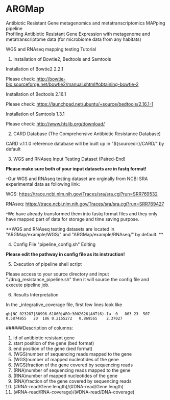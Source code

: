 # ARGMap
Antibiotic Resistant Gene metagenomics and metatranscriptomics MAPping pipeline  
Profiling Antibiotic Resistant Gene Expression with metagenome and metatranscriptome data (for microbiome data from any habitats)

WGS and RNAseq mapping testing Tutorial

1. Installation of Bowtie2, Bedtools and Samtools 

  Installation of Bowtie2 2.2.1
  
  Please check: http://bowtie-bio.sourceforge.net/bowtie2/manual.shtml#obtaining-bowtie-2
  
  Installation of Bedtools 2.16.1

  Please check: https://launchpad.net/ubuntu/+source/bedtools/2.16.1-1

  Installation of Samtools 1.3.1

  Please check: http://www.htslib.org/download/
  

2. CARD Database (The Comprehensive Antibiotic Resistance Database)
  
  CARD v.1.1.0 reference database will be built up in "${sourcedir}/CARD/" by default


3.  WGS and RNAseq Input Testing Dataset (Paired-End)

  **Please make sure both of your input datasets are in fastq format!**
  
  -Our WGS and RNAseq testing dataset are orginally from NCBI SRA experimental data as following link: 
  
  WGS: https://trace.ncbi.nlm.nih.gov/Traces/sra/sra.cgi?run=SRR769532
  
  RNAseq: https://trace.ncbi.nlm.nih.gov/Traces/sra/sra.cgi?run=SRR769427
  
  -We have already transformed them into fastq format files and they only have mapped part of data for storage and time saving purpose.
  
  **WGS and RNAseq testing datasets are located in  "ARGMap/example/WGS/" and "ARGMap/example/RNAseq/" by default. **
  


4. Config File "pipeline_config.sh" Editing

  **Please edit the pathway in config file as its instruction!**
  
5. Execution of pipeline shell script

  Please access to your source directory and input "./drug_resistance_pipeline.sh" then it will source the config file and execute pipeline job. 

6. Results Interpretation
  

  In the _integrative_coverage file, first few lines look like 
```
gb|NC_023287|60996-61860|ARO:3002626|ANT(6)-Ia	0	863	23	507	0.5874855	20	186	0.2155272	0.869565	2.37027

```

######Description of columns:
1. id of antibiotic resistant gene
2. start position of the gene (bed format)
3. end position of the gene (bed format)
4. (WGS)number of sequencing reads mapped to the gene
5. (WGS)number of mapped nucleotides of the gene 
6. (WGS)fraction of the gene covered by sequencing reads
7. (RNA)number of sequencing reads mapped to the gene
8. (RNA)number of mapped nucleotides of the gene
9. (RNA)fraction of the gene covered by sequencing reads
10. (#RNA-read/Gene length)/(#DNA-read/Gene length)
11. (#RNA-read/RNA-coverage)/(#DNA-read/DNA-coverage)

